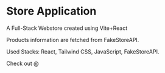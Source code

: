 # Store Application

A Full-Stack Webstore created using Vite+React

Products information are fetched from FakeStoreAPI.

Used Stacks: React, Tailwind CSS, JavaScript, FakeStoreAPI.

Check out @
